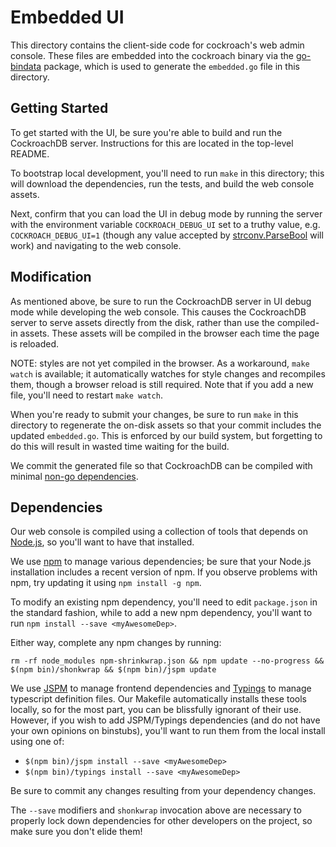 # Embedded UI

This directory contains the client-side code for cockroach's web admin
console. These files are embedded into the cockroach binary via the
[go-bindata](https://github.com/jteeuwen/go-bindata) package, which is used to
generate the `embedded.go` file in this directory.

## Getting Started

To get started with the UI, be sure you're able to build and run the
CockroachDB server. Instructions for this are located in the top-level README.

To bootstrap local development, you'll need to run `make` in this directory;
this will download the dependencies, run the tests, and build the web console
assets.

Next, confirm that you can load the UI in debug mode by running the server
with the environment variable `COCKROACH_DEBUG_UI` set to a truthy value, e.g.
`COCKROACH_DEBUG_UI=1` (though any value accepted by
[strconv.ParseBool](https://godoc.org/strconv#ParseBool) will work) and
navigating to the web console.

## Modification

As mentioned above, be sure to run the CockroachDB server in UI debug mode
while developing the web console. This causes the CockroachDB server to serve
assets directly from the disk, rather than use the compiled-in assets. These
assets will be compiled in the browser each time the page is reloaded.

NOTE: styles are not yet compiled in the browser. As a workaround, `make
watch` is available; it automatically watches for style changes and recompiles
them, though a browser reload is still required. Note that if you add a new
file, you'll need to restart `make watch`.

When you're ready to submit your changes, be sure to run `make` in this
directory to regenerate the on-disk assets so that your commit includes the
updated `embedded.go`. This is enforced by our build system, but forgetting to
do this will result in wasted time waiting for the build.

We commit the generated file so that CockroachDB can be compiled with minimal
[non-go dependencies](#dependencies).

## Dependencies

Our web console is compiled using a collection of tools that depends on
[Node.js](https://nodejs.org/), so you'll want to have that installed.

We use [npm](https://www.npmjs.com/) to manage various dependencies; be sure
that your Node.js installation includes a recent version of npm. If you
observe problems with npm, try updating it using `npm install -g npm`.

To modify an existing npm dependency, you'll need to edit `package.json` in
the standard fashion, while to add a new npm dependency, you'll want to run
`npm install --save <myAwesomeDep>`.

Either way, complete any npm changes by running:
```
rm -rf node_modules npm-shrinkwrap.json && npm update --no-progress && $(npm bin)/shonkwrap && $(npm bin)/jspm update
```

We use [JSPM](http://jspm.io/) to manage frontend dependencies and
[Typings](https://github.com/typings/typings) to manage typescript definition
files. Our Makefile automatically installs these tools locally, so for the
most part, you can be blissfully ignorant of their use. However, if you wish
to add JSPM/Typings dependencies (and do not have your own opinions on
binstubs), you'll want to run them from the local install using one of:

- `$(npm bin)/jspm install --save <myAwesomeDep>`
- `$(npm bin)/typings install --save <myAwesomeDep>`

Be sure to commit any changes resulting from your dependency changes.

The `--save` modifiers and `shonkwrap` invocation above are necessary to
properly lock down dependencies for other developers on the project, so make
sure you don't elide them!
